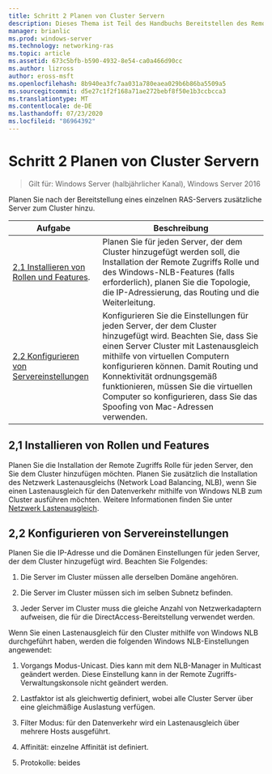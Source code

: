 ```yaml
---
title: Schritt 2 Planen von Cluster Servern
description: Dieses Thema ist Teil des Handbuchs Bereitstellen des Remote Zugriffs in einem Cluster unter Windows Server 2016.
manager: brianlic
ms.prod: windows-server
ms.technology: networking-ras
ms.topic: article
ms.assetid: 673c5bfb-b590-4932-8e54-ca0a466d90cc
ms.author: lizross
author: eross-msft
ms.openlocfilehash: 8b940ea3fc7aa031a780eaea029b6b86ba5509a5
ms.sourcegitcommit: d5e27c1f2f168a71ae272bebf8f50e1b3ccbcca3
ms.translationtype: MT
ms.contentlocale: de-DE
ms.lasthandoff: 07/23/2020
ms.locfileid: "86964392"
---
```

# <a name="step-2-plan-cluster-servers"></a>Schritt 2 Planen von Cluster Servern

>Gilt für: Windows Server (halbjährlicher Kanal), Windows Server 2016

Planen Sie nach der Bereitstellung eines einzelnen RAS-Servers zusätzliche Server zum Cluster hinzu.  
  
|Aufgabe|Beschreibung|  
|----|--------|  
|[2,1 Installieren von Rollen und Features](#BKMK_Install).|Planen Sie für jeden Server, der dem Cluster hinzugefügt werden soll, die Installation der Remote Zugriffs Rolle und des Windows-NLB-Features (falls erforderlich), planen Sie die Topologie, die IP-Adressierung, das Routing und die Weiterleitung.|  
|[2,2 Konfigurieren von Servereinstellungen](#BKMK_Config)|Konfigurieren Sie die Einstellungen für jeden Server, der dem Cluster hinzugefügt wird. Beachten Sie, dass Sie einen Server Cluster mit Lastenausgleich mithilfe von virtuellen Computern konfigurieren können. Damit Routing und Konnektivität ordnungsgemäß funktionieren, müssen Sie die virtuellen Computer so konfigurieren, dass Sie das Spoofing von Mac-Adressen verwenden.|  
  
## <a name="21-installing-roles-and-features"></a><a name="BKMK_Install"></a>2,1 Installieren von Rollen und Features  
Planen Sie die Installation der Remote Zugriffs Rolle für jeden Server, den Sie dem Cluster hinzufügen möchten. Planen Sie zusätzlich die Installation des Netzwerk Lastenausgleichs (Network Load Balancing, NLB), wenn Sie einen Lastenausgleich für den Datenverkehr mithilfe von Windows NLB zum Cluster ausführen möchten. Weitere Informationen finden Sie unter [Netzwerk Lastenausgleich](../../../../../networking/technologies/network-load-balancing.md).  
  
## <a name="22-configure-server-settings"></a><a name="BKMK_Config"></a>2,2 Konfigurieren von Servereinstellungen  
Planen Sie die IP-Adresse und die Domänen Einstellungen für jeden Server, der dem Cluster hinzugefügt wird. Beachten Sie Folgendes:  
  
1.  Die Server im Cluster müssen alle derselben Domäne angehören.  
  
2.  Die Server im Cluster müssen sich im selben Subnetz befinden.  
  
3.  Jeder Server im Cluster muss die gleiche Anzahl von Netzwerkadaptern aufweisen, die für die DirectAccess-Bereitstellung verwendet werden.  
  
Wenn Sie einen Lastenausgleich für den Cluster mithilfe von Windows NLB durchgeführt haben, werden die folgenden Windows NLB-Einstellungen angewendet:  
  
1.  Vorgangs Modus-Unicast. Dies kann mit dem NLB-Manager in Multicast geändert werden. Diese Einstellung kann in der Remote Zugriffs-Verwaltungskonsole nicht geändert werden.  
  
2.  Lastfaktor ist als gleichwertig definiert, wobei alle Cluster Server über eine gleichmäßige Auslastung verfügen.  
  
3.  Filter Modus: für den Datenverkehr wird ein Lastenausgleich über mehrere Hosts ausgeführt.  
  
4.  Affinität: einzelne Affinität ist definiert.  
  
5.  Protokolle: beides  
